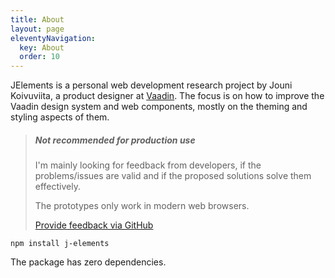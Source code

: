 ```yaml
---
title: About
layout: page
eleventyNavigation:
  key: About
  order: 10
---
```


JElements is a personal web development research project by Jouni Koivuviita, a product designer at [Vaadin](https://vaadin.com). The focus is on how to improve the Vaadin design system and web components, mostly on the theming and styling aspects of them.

> ##### Not recommended for production use
> I'm mainly looking for feedback from developers, if the problems/issues are valid and if the proposed solutions solve them effectively.
>
> The prototypes only work in modern web browsers.
>
> [Provide feedback via GitHub](https://github.com/jouni/j-elements/issues)

```shell
npm install j-elements
```

The package has zero dependencies.
<module-size></module-size>
